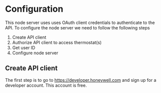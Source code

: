 # Configuration
This node server uses uses OAuth client credentials to authenticate to the API. To configure the node server we need to follow the following steps

1. Create API client
2. Authorize API client to access thermostat(s)
3. Get user ID
4. Configure node server

## Create API client
The first step is to go to https://developer.honeywell.com and sign up for a developer account. This account is free.
